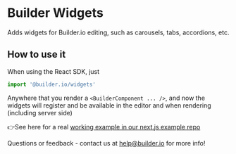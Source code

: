 # Builder Widgets

Adds widgets for Builder.io editing, such as carousels, tabs, accordions, etc.

## How to use it

When using the React SDK, just 
```ts
import '@builder.io/widgets'
```

Anywhere that you render a `<BuilderComponent ... />`, and now the widgets will register and be available in the editor and when rendering (including server side)

👉See here for a real [working example in our next.js example repo](/examples/next-js/pages/[...slug].js)

Questions or feedback - contact us at help@builder.io for more info!

